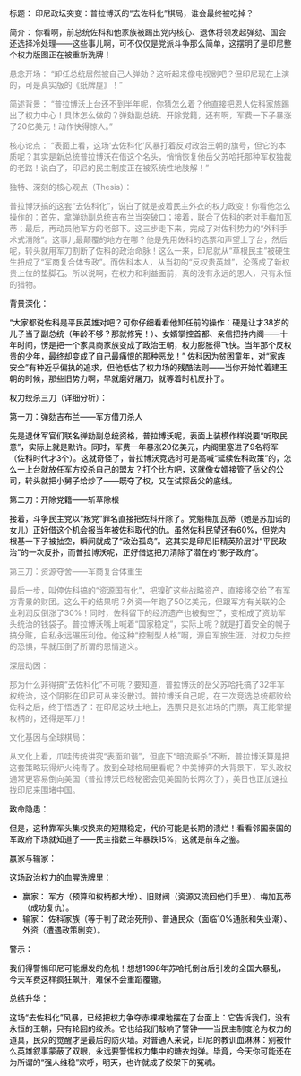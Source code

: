 标题： 印尼政坛突变：普拉博沃的“去佐科化”棋局，谁会最终被吃掉？

简介： 你看啊，前总统佐科和他家族被踢出党内核心、退休将领发起弹劾、国会还选择冷处理——这些事儿啊，可不仅仅是党派斗争那么简单，这摆明了是印尼整个权力版图正在被重新洗牌！
<div style="color:#898989;">
悬念开场： “卸任总统居然被自己人弹劾？这听起来像电视剧吧？但印尼现在上演的，可是真实版的《纸牌屋》！”

简述背景： “普拉博沃上台还不到半年呢，你猜怎么着？他直接把恩人佐科家族踢出了权力中心！具体怎么做的？弹劾副总统、开除党籍，还有啊，军费一下子暴涨了20亿美元！动作快得惊人。”

核心论点： “表面上看，这场‘去佐科化’风暴打着反对政治王朝的旗号，但它的本质呢？其实是新总统普拉博沃在借这个名头，悄悄恢复他岳父苏哈托那种军权独裁的老路！说白了，印尼的民主制度正在被系统性地肢解！”

独特、深刻的核心观点（Thesis）：

普拉博沃搞的这套“去佐科化”，说白了就是披着民主外衣的权力政变！你看他怎么操作的：首先，拿弹劾副总统吉布兰当突破口；接着，联合了佐科的老对手梅加瓦蒂；最后，再动员他军方的老部下。这三步走下来，完成了对佐科势力的“外科手术式清除”。这事儿最颠覆的地方在哪？他是先用佐科的选票和声望上了台，然后呢，转头就用军刀割断了佐科的政治命脉！这么一来，印尼就从“草根民主”被硬生生扭成了“军商复合体专政”。而佐科本人，从当初的“反权贵英雄”，沦落成了新权贵上位的垫脚石。所以说啊，在权力和利益面前，真的没有永远的恩人，只有永恒的猎物。
</div><div style="color:#000;">
背景深化：

“大家都说佐科是平民英雄对吧？可你仔细看看他卸任前的操作：硬是让才38岁的儿子当了副总统（年龄不够？那就修宪！）、女婿掌控首都、亲信把持内阁——十年时间，愣是把一个家具商家族变成了政治王朝，权力膨胀得飞快。当年那个反权贵的少年，最终却变成了自己最痛恨的那种恶龙！” 佐科因为贫困童年，对“家族安全”有种近乎偏执的追求，但他低估了权力场的残酷法则——当你开始忙着建王朝的时候，那些旧势力啊，早就磨好屠刀，就等着时机反扑了。

权力绞杀三刀（详细分析）：

第一刀：弹劾吉布兰——军方借刀杀人

先是退休军官们联名弹劾副总统资格，普拉博沃呢，表面上装模作样说要“听取民意”，实际上就是默许。同时，军费一年暴涨20亿美元，内阁里塞进了9名将军（佐科时代才3个）。这就奇怪了，普拉博沃竞选时可是高喊“延续佐科政策”的，怎么一上台就放任军方绞杀自己的盟友？打个比方吧，这就像女婿接管了岳父的公司，转头就把小舅子给炒了——既夺了权，又在试探岳父的底线。

第二刀：开除党籍——斩草除根

接着，斗争民主党以“叛党”罪名直接把佐科开除了。党魁梅加瓦蒂（她是苏加诺的女儿）正好借这个机会报当年被佐科取代的仇。虽然佐科民望还有60%，但党内根基一下子被抽空，瞬间就成了“政治孤岛”。这其实是印尼旧精英阶层对“平民政治”的一次反扑，而普拉博沃呢，正好借这把刀清除了潜在的“影子政府”。
</div><div style="color:#898989;">
第三刀：资源夺舍——军商复合体重生

最后一步，叫停佐科搞的“资源国有化”，把镍矿这些战略资产，直接移交给了有军方背景的财团。这么干的结果呢？外资一年跑了50亿美元，但跟军方有关联的企业利润反倒涨了30%！同时，佐科留下的经济遗产也被掏空了，变相成了资助军头统治的钱袋子。普拉博沃嘴上喊着“国家稳定”，实际上呢？就是打着安全的幌子搞分赃，自私永远碾压利他。他这种“控制型人格”啊，源自军旅生涯，对权力失控的恐惧，早就压倒了所谓的恩情道义。

深层动因：

那为什么非得搞“去佐科化”不可呢？要知道，普拉博沃的岳父苏哈托搞了32年军权统治，这个阴影在印尼可从来没散过。普拉博沃自己呢，在三次竞选总统都败给佐科之后，终于悟透了：在印尼这块土地上，选票只是张进场的门票，真正能掌握权柄的，还得是军刀！

文化基因与全球棋局：

从文化上看，爪哇传统讲究“表面和谐”，但底下“暗流厮杀”不断，普拉博沃算是把这套策略玩得炉火纯青了。放到全球格局里看呢？中美博弈的大背景下，军头政权通常更容易倒向美国（普拉博沃已经秘密会见美国防长两次了），美日也正加速拉拢印尼来围堵中国。
</div><div style="color:#000;">
致命隐患：

但是，这种靠军头集权换来的短期稳定，代价可能是长期的溃烂！看看邻国泰国的军政府下场就知道了——民主指数三年暴跌15%，这就是前车之鉴。

赢家与输家：

这场政治权力的血腥洗牌里：
* 赢家： 军方（预算和权柄都大增）、旧财阀（资源又流回他们手里）、梅加瓦蒂（成功复仇）。
* 输家： 佐科家族（等于判了政治死刑）、普通民众（面临10%通胀和失业潮）、外资（遭遇政策剧变）。

警示：

我们得警惕印尼可能爆发的危机！想想1998年苏哈托倒台后引发的全国大暴乱，今天军费这样疯狂飙升，难保不会重蹈覆辙。

总结升华：

这场“去佐科化”风暴，已经把权力争夺赤裸裸地摆在了台面上：它告诉我们，没有永恒的王朝，只有轮回的绞杀。它也给我们敲响了警钟——当民主制度沦为权力的道具，民众的觉醒才是最后的防火墙。对普通人来说，印尼的教训血淋淋：别被什么英雄叙事蒙蔽了双眼，永远要警惕权力集中的糖衣炮弹。毕竟，今天你可能还在为所谓的“强人维稳”欢呼，明天，也许就成了绞架下的冤魂。
</div>